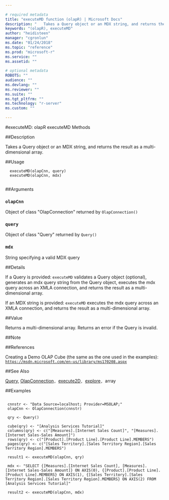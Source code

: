 ```yaml
--- 
 
# required metadata 
title: "executeMD function (olapR) | Microsoft Docs" 
description: "   Takes a Query object or an MDX string, and returns the result as a multi-dimensional array. " 
keywords: "(olapR), executeMD" 
author: "heidisteen" 
manager: "cgronlun" 
ms.date: "01/24/2018" 
ms.topic: "reference" 
ms.prod: "microsoft-r" 
ms.service: "" 
ms.assetid: "" 
 
# optional metadata 
ROBOTS: "" 
audience: "" 
ms.devlang: "" 
ms.reviewer: "" 
ms.suite: "" 
ms.tgt_pltfrm: "" 
ms.technology: "r-server" 
ms.custom: "" 
 
--- 
```

 
 
 
 
 #executeMD: olapR executeMD Methods 
 
 ##Description
 
Takes a Query object or an MDX string, and returns the result as a multi-dimensional array.
 
 
 
 ##Usage

```   
  executeMD(olapCnn, query)
  executeMD(olapCnn, mdx)
 
```
 
 
 ##Arguments

   
    
 ### `olapCnn`
 Object of class "OlapConnection" returned by `OlapConnection()` 
  
    
 ### `query`
 Object of class "Query" returned by `Query()` 
  
    
 ### `mdx`
 String specifying a valid MDX query 
  
 
 
 
 ##Details
 
If a Query is provided:
`executeMD` validates a Query object (optional), generates an mdx query string from the Query object, executes the mdx query across an XMLA connection, and returns the result  as a multi-dimensional array.

If an MDX string is provided:
`executeMD` executes the mdx query across an XMLA connection, and returns the result  as a multi-dimensional array.
 
 
 
 ##Value
 
Returns a multi-dimensional array.
Returns an error if the Query is invalid.
 
 
 ##Note
 

 
 
 
 ##References
 
Creating a Demo OLAP Cube (the same as the one used in the examples): 
[`https://msdn.microsoft.com/en-us/library/ms170208.aspx`](https://msdn.microsoft.com/en-us/library/ms170208.aspx)

 
 
 
 ##See Also
 
[Query](Query.md), [OlapConnection](OlapConnection.md)`, `[execute2D](Execute2D.md)`, `[explore](Explore.md)`, `array
   
 
 ##Examples

 ```
   
  cnnstr <- "Data Source=localhost; Provider=MSOLAP;"
  olapCnn <- OlapConnection(cnnstr)
  
  qry <- Query()
  
  cube(qry) <- "[Analysis Services Tutorial]"
  columns(qry) <- c("[Measures].[Internet Sales Count]", "[Measures].[Internet Sales-Sales Amount]")
  rows(qry) <- c("[Product].[Product Line].[Product Line].MEMBERS") 
  pages(qry) <- c("[Sales Territory].[Sales Territory Region].[Sales Territory Region].MEMBERS")
  
  result1 <- executeMD(olapCnn, qry)
  
  mdx <- "SELECT {[Measures].[Internet Sales Count], [Measures].[Internet Sales-Sales Amount]} ON AXIS(0), {[Product].[Product Line].[Product Line].MEMBERS} ON AXIS(1), {[Sales Territory].[Sales Territory Region].[Sales Territory Region].MEMBERS} ON AXIS(2) FROM [Analysis Services Tutorial]"
  
  result2 <- executeMD(olapCnn, mdx)
 
```
 
